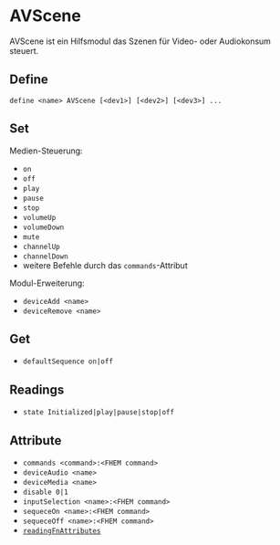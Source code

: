 # AVScene
  AVScene ist ein Hilfsmodul das Szenen für Video- oder Audiokonsum steuert.
  
## Define
  `define <name> AVScene [<dev1>] [<dev2>] [<dev3>] ...`  

## Set
Medien-Steuerung:
 * `on`
 * `off`
 * `play`
 * `pause`
 * `stop`
 * `volumeUp`
 * `volumeDown`
 * `mute`
 * `channelUp`
 * `channelDown`
 * weitere Befehle durch das `commands`-Attribut

 Modul-Erweiterung:
 * `deviceAdd <name>`
 * `deviceRemove <name>`

## Get
 * `defaultSequence on|off`

## Readings
* `state Initialized|play|pause|stop|off`

## Attribute
 * `commands <command>:<FHEM command>`
 * `deviceAudio <name>`
 * `deviceMedia <name>`
 * `disable 0|1`
 * `inputSelection <name>:<FHEM command>`
 * `sequeceOn <name>:<FHEM command>`
 * `sequeceOff <name>:<FHEM command>`
 * [`readingFnAttributes`](#readingFnAttributes)